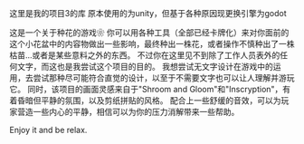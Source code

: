 这里是我的项目3的库
原本使用的为unity，但基于各种原因现更换引擎为godot

这是一个关于种花的游戏❀
你可以用各种工具（全部已经卡牌化）来对你面前的这个小花盆中的内容物做出一些影响，最终种出一株花，或者操作不慎种出了一株枯苗...或者是某些意料之外的东西。
不过你在这里见不到除了工作人员表外的任何文字，而这也是我尝试这个项目的目的。
我想尝试无文字设计在游戏中的运用，去尝试那种尽可能符合直觉的设计，以至于不需要文字也可以让人理解并游玩它。
同时，该项目的画面灵感来自于"Shroom and Gloom"和"Inscryption"，有着昏暗但平静的氛围，以及剪纸拼贴的风格。
配合上一些舒缓的音效，可以为玩家营造一些内心的平静，相信可以为你的压力消解带来一些帮助。

Enjoy it and be relax.
